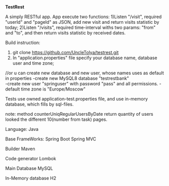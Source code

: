 <div><b>TestRest</b></div>

A simply RESTful app.
App execute two functions:
  1)Listen "/visit", required "userId" and "pageId" as JSON, add new visit and return visits statistic by today;
  2)Listen "/visits", required time-interval withs two params: "from" and "to", and then return visits statistic by received dates.

Build instruction:
1) git clone https://github.com/UncleTolya/testrest.git
2) In "application.properties" file specify your database name, database user and time zone;

//or u can create new database and new user, whose names uses as default in properties 
-create new MySQL8 database "testrestbank"                                 
-create new user "springuser" with password "pass" and all permissions.
-default time zone is "Europe/Moscow"

Tests use owned application-test.properties file, and use in-memory database, which fills by sql-files.

note: method counterUniqRegularUsersByDate return quantity of users looked the different 10(number from task) pages.

Language:
Java

Base FrameWorks:
Spring Boot
Spring MVC

Builder
Maven

Code generator
Lombok

Main Database
MySQL

In-Memory database 
H2
